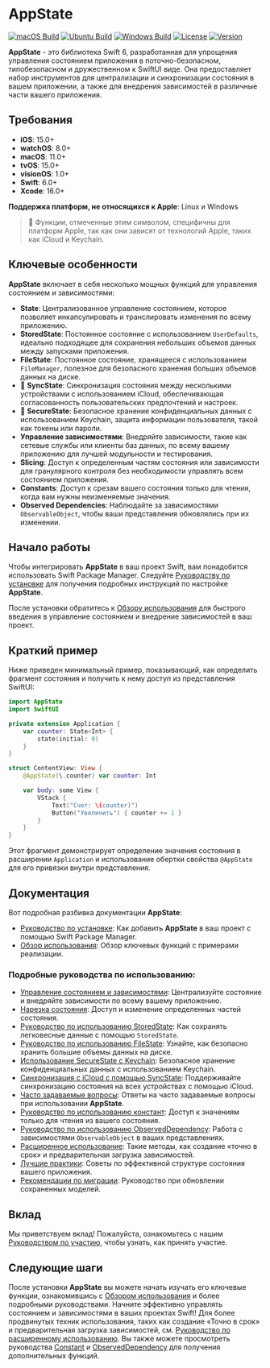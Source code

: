 # AppState

[![macOS Build](https://img.shields.io/github/actions/workflow/status/0xLeif/AppState/macOS.yml?label=macOS&branch=main)](https://github.com/0xLeif/AppState/actions/workflows/macOS.yml)
[![Ubuntu Build](https://img.shields.io/github/actions/workflow/status/0xLeif/AppState/ubuntu.yml?label=Ubuntu&branch=main)](https://github.com/0xLeif/AppState/actions/workflows/ubuntu.yml)
[![Windows Build](https://img.shields.io/github/actions/workflow/status/0xLeif/AppState/windows.yml?label=Windows&branch=main)](https://github.com/0xLeif/AppState/actions/workflows/windows.yml)
[![License](https://img.shields.io/github/license/0xLeif/AppState)](https://github.com/0xLeif/AppState/blob/main/LICENSE)
[![Version](https://img.shields.io/github/v/release/0xLeif/AppState)](https://github.com/0xLeif/AppState/releases)

**AppState** - это библиотека Swift 6, разработанная для упрощения управления состоянием приложения в поточно-безопасном, типобезопасном и дружественном к SwiftUI виде. Она предоставляет набор инструментов для централизации и синхронизации состояния в вашем приложении, а также для внедрения зависимостей в различные части вашего приложения.

## Требования

- **iOS**: 15.0+
- **watchOS**: 8.0+
- **macOS**: 11.0+
- **tvOS**: 15.0+
- **visionOS**: 1.0+
- **Swift**: 6.0+
- **Xcode**: 16.0+

**Поддержка платформ, не относящихся к Apple**: Linux и Windows

> 🍎 Функции, отмеченные этим символом, специфичны для платформ Apple, так как они зависят от технологий Apple, таких как iCloud и Keychain.

## Ключевые особенности

**AppState** включает в себя несколько мощных функций для управления состоянием и зависимостями:

- **State**: Централизованное управление состоянием, которое позволяет инкапсулировать и транслировать изменения по всему приложению.
- **StoredState**: Постоянное состояние с использованием `UserDefaults`, идеально подходящее для сохранения небольших объемов данных между запусками приложения.
- **FileState**: Постоянное состояние, хранящееся с использованием `FileManager`, полезное для безопасного хранения больших объемов данных на диске.
- 🍎 **SyncState**: Синхронизация состояния между несколькими устройствами с использованием iCloud, обеспечивающая согласованность пользовательских предпочтений и настроек.
- 🍎 **SecureState**: Безопасное хранение конфиденциальных данных с использованием Keychain, защита информации пользователя, такой как токены или пароли.
- **Управление зависимостями**: Внедряйте зависимости, такие как сетевые службы или клиенты баз данных, по всему вашему приложению для лучшей модульности и тестирования.
- **Slicing**: Доступ к определенным частям состояния или зависимости для гранулярного контроля без необходимости управлять всем состоянием приложения.
- **Constants**: Доступ к срезам вашего состояния только для чтения, когда вам нужны неизменяемые значения.
- **Observed Dependencies**: Наблюдайте за зависимостями `ObservableObject`, чтобы ваши представления обновлялись при их изменении.

## Начало работы

Чтобы интегрировать **AppState** в ваш проект Swift, вам понадобится использовать Swift Package Manager. Следуйте [Руководству по установке](ru/installation.md) для получения подробных инструкций по настройке **AppState**.

После установки обратитесь к [Обзору использования](ru/usage-overview.md) для быстрого введения в управление состоянием и внедрение зависимостей в ваш проект.

## Краткий пример

Ниже приведен минимальный пример, показывающий, как определить фрагмент состояния и получить к нему доступ из представления SwiftUI:

```swift
import AppState
import SwiftUI

private extension Application {
    var counter: State<Int> {
        state(initial: 0)
    }
}

struct ContentView: View {
    @AppState(\.counter) var counter: Int

    var body: some View {
        VStack {
            Text("Счет: \(counter)")
            Button("Увеличить") { counter += 1 }
        }
    }
}
```

Этот фрагмент демонстрирует определение значения состояния в расширении `Application` и использование обертки свойства `@AppState` для его привязки внутри представления.

## Документация

Вот подробная разбивка документации **AppState**:

- [Руководство по установке](ru/installation.md): Как добавить **AppState** в ваш проект с помощью Swift Package Manager.
- [Обзор использования](ru/usage-overview.md): Обзор ключевых функций с примерами реализации.

### Подробные руководства по использованию:

- [Управление состоянием и зависимостями](ru/usage-state-dependency.md): Централизуйте состояние и внедряйте зависимости по всему вашему приложению.
- [Нарезка состояния](ru/usage-slice.md): Доступ и изменение определенных частей состояния.
- [Руководство по использованию StoredState](ru/usage-storedstate.md): Как сохранять легковесные данные с помощью `StoredState`.
- [Руководство по использованию FileState](ru/usage-filestate.md): Узнайте, как безопасно хранить большие объемы данных на диске.
- [Использование SecureState с Keychain](ru/usage-securestate.md): Безопасное хранение конфиденциальных данных с использованием Keychain.
- [Синхронизация с iCloud с помощью SyncState](ru/usage-syncstate.md): Поддерживайте синхронизацию состояния на всех устройствах с помощью iCloud.
- [Часто задаваемые вопросы](ru/faq.md): Ответы на часто задаваемые вопросы при использовании **AppState**.
- [Руководство по использованию констант](ru/usage-constant.md): Доступ к значениям только для чтения из вашего состояния.
- [Руководство по использованию ObservedDependency](ru/usage-observeddependency.md): Работа с зависимостями `ObservableObject` в ваших представлениях.
- [Расширенное использование](ru/advanced-usage.md): Такие методы, как создание «точно в срок» и предварительная загрузка зависимостей.
- [Лучшие практики](ru/best-practices.md): Советы по эффективной структуре состояния вашего приложения.
- [Рекомендации по миграции](ru/migration-considerations.md): Руководство при обновлении сохраненных моделей.

## Вклад

Мы приветствуем вклад! Пожалуйста, ознакомьтесь с нашим [Руководством по участию](ru/contributing.md), чтобы узнать, как принять участие.

## Следующие шаги

После установки **AppState** вы можете начать изучать его ключевые функции, ознакомившись с [Обзором использования](ru/usage-overview.md) и более подробными руководствами. Начните эффективно управлять состоянием и зависимостями в ваших проектах Swift! Для более продвинутых техник использования, таких как создание «Точно в срок» и предварительная загрузка зависимостей, см. [Руководство по расширенному использованию](ru/advanced-usage.md). Вы также можете просмотреть руководства [Constant](ru/usage-constant.md) и [ObservedDependency](ru/usage-observeddependency.md) для получения дополнительных функций.
